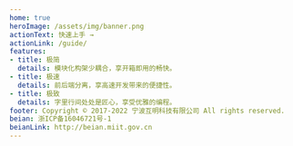 ```yaml
---
home: true
heroImage: /assets/img/banner.png
actionText: 快速上手 →
actionLink: /guide/
features:
- title: 极简
  details: 模块化构架少耦合，享开箱即用的畅快。
- title: 极速
  details: 前后端分离，享高速开发带来的便捷性。
- title: 极致
  details: 字里行间处处是匠心，享受优雅的编程。
footer: Copyright © 2017-2022 宁波互明科技有限公司 All rights reserved.
beian: 浙ICP备16046721号-1
beianLink: http://beian.miit.gov.cn
---
```

